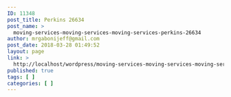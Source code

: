 ```yaml
---
ID: 11348
post_title: Perkins 26634
post_name: >
  moving-services-moving-services-moving-services-perkins-26634
author: mrgabonijeff@gmail.com
post_date: 2018-03-28 01:49:52
layout: page
link: >
  http://localhost/wordpress/moving-services-moving-services-moving-services-perkins-26634/
published: true
tags: [ ]
categories: [ ]
---
```

